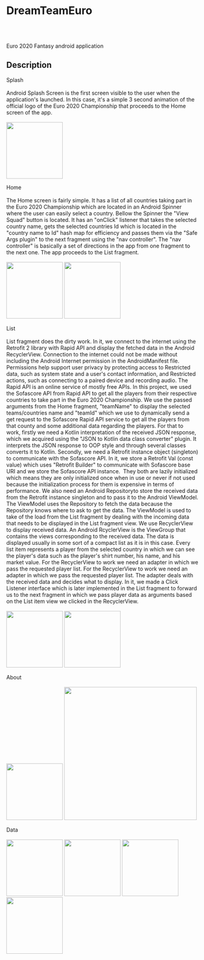 # DreamTeamEuro
<br><br>

Euro 2020 Fantasy android application

## Description

Splash <br><br>
Android Splash Screen is the first screen visible to the user when the application's launched. In this case, it's a simple 3 second animation of the official logo of the Euro 2020 Championship that proceeds to the Home screen of the app. <br><br>
<img src="https://user-images.githubusercontent.com/53277964/124465861-350fe880-dd96-11eb-9e87-05176889d181.jpg" width="148">

Home <br><br>
The Home screen is fairly simple. It has a list of all countries taking part in the Euro 2020 Championship which are located in an Android Spinner where the user can easily select a country. Bellow the Spinner the "View Squad" button is located. It has an "onClick" listener that takes the selected country name, gets the selected countries Id which is located in the "country name to Id" hash map for efficiency and passes them via the "Safe Args plugin" to the next fragment using the "nav controller". The "nav controller" is basically a set of directions in the app from one fragment to the next one. The app proceeds to the List fragment. <br><br>
<img src="https://user-images.githubusercontent.com/53277964/124466032-730d0c80-dd96-11eb-9c5d-c4c3063f50df.jpg" width="148">
<img src="https://user-images.githubusercontent.com/53277964/124466087-87e9a000-dd96-11eb-9985-9732caae18e3.jpg" width="148">

List <br><br>
List fragment does the dirty work. In it, we connect to the internet using the Retrofit 2 library with Rapid API and display the fetched data in the Android RecyclerView. Connection to the internet could not be made without including the Android Internet permission in the AndroidManifest file. Permissions help support user privacy by protecting access to Restricted data, such as system state and a user's contact information, and Restricted actions, such as connecting to a paired device and recording audio. The Rapid API is an online service of mostly free APIs. In this project, we used the Sofascore API from Rapid API to get all the players from their respective countries to take part in the Euro 2020 Championship. 
We use the passed arguments from the Home fragment, "teamName" to display the selected teams/countries name and "teamId" which we use to dynamically send a get request to the Sofascore Rapid API service to get all the players from that county and some additional data regarding the players. For that to work, firstly we need a Kotlin interpretation of the received JSON response, which we acquired using the "JSON to Kotlin data class converter" plugin. It interprets the JSON response to OOP style and through several classes converts it to Kotlin. Secondly, we need a Retrofit instance object (singleton) to communicate with the Sofascore API. In it, we store a Retrofit Val (const value) which uses "Retrofit Builder" to communicate with Sofascore base URI and we store the Sofascore API instance.  They both are lazily initialized which means they are only initialized once when in use or never if not used because the initialization process for them is expensive in terms of performance. We also need an Android Repositoryto store the received data from the Retrofit instance singleton and to pass it to the Android ViewModel. The ViewModel uses the Repository to fetch the data because the Repository knows where to ask to get the data. 
The ViewModel is used to take of the load from the List fragment by dealing with the incoming data that needs to be displayed in the List fragment view. We use RecyclerView to display received data. An Android RcyclerView is the ViewGroup that contains the views corresponding to the received data. The data is displayed usually in some sort of a compact list as it is in this case. Every list item represents a player from the selected country in which we can see the player's data such as the player's shirt number, his name, and his market value. For the RecyclerView to work we need an adapter in which we pass the requested player list. 
For the RecyclerView to work we need an adapter in which we pass the requested player list. The adapter deals with the received data and decides what to display. In it, we made a Click Listener interface which is later implemented in the List fragment to forward us to the next fragment in which we pass player data as arguments based on the List item view we clicked in the RecyclerView. <br><br>
<img src="https://user-images.githubusercontent.com/53277964/124466237-b9626b80-dd96-11eb-9ecd-2ba4fcd2a8da.jpg" width="148">
<img src="https://user-images.githubusercontent.com/53277964/124466278-c8491e00-dd96-11eb-9750-25233d1dfa45.jpg" width="148">

About <br><br>
<img src="https://user-images.githubusercontent.com/53277964/124466394-eca4fa80-dd96-11eb-8da1-1c4307a1b512.jpg" width="148">
<img src="https://user-images.githubusercontent.com/53277964/124466514-034b5180-dd97-11eb-9f55-ac591433d1e8.jpg" width="348">

Data <br><br>
<img src="https://user-images.githubusercontent.com/53277964/124466683-237b1080-dd97-11eb-9094-cdfb9aac5bc4.jpg" width="148">
<img src="https://user-images.githubusercontent.com/53277964/124466789-43aacf80-dd97-11eb-97b9-6206371ed0ef.jpg" width="148">
<img src="https://user-images.githubusercontent.com/53277964/124466836-545b4580-dd97-11eb-9340-3d88040f7cee.jpg" width="148">
<img src="https://user-images.githubusercontent.com/53277964/124466898-6a690600-dd97-11eb-9f19-bc49a88d374e.jpg" width="148">



